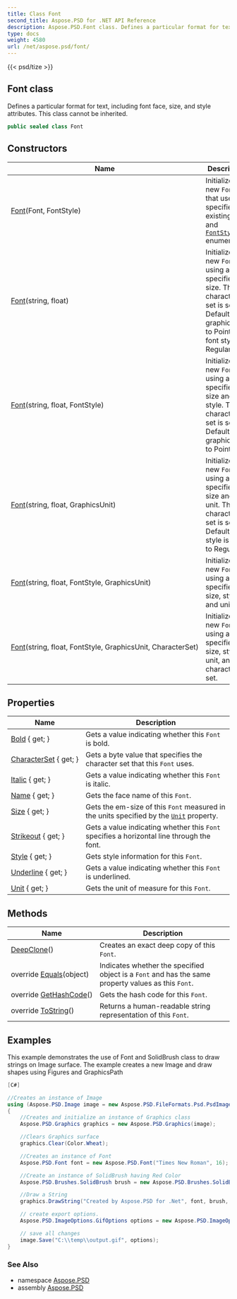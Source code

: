 ```yaml
---
title: Class Font
second_title: Aspose.PSD for .NET API Reference
description: Aspose.PSD.Font class. Defines a particular format for text including font face size and style attributes. This class cannot be inherited
type: docs
weight: 4580
url: /net/aspose.psd/font/
---
```

{{< psd/tize >}}
## Font class

Defines a particular format for text, including font face, size, and style attributes. This class cannot be inherited.

```csharp
public sealed class Font
```

## Constructors

| Name | Description |
| --- | --- |
| [Font](font/#constructor)(Font, FontStyle) | Initializes a new `Font` that uses the specified existing `Font` and [`FontStyle`](../fontstyle/) enumeration. |
| [Font](font/#constructor_1)(string, float) | Initializes a new `Font` using a specified size. The character set is set to Default, the graphics unit to Point, the font style to Regular. |
| [Font](font/#constructor_2)(string, float, FontStyle) | Initializes a new `Font` using a specified size and style. The character set is set to Default, the graphics unit to Point. |
| [Font](font/#constructor_5)(string, float, GraphicsUnit) | Initializes a new `Font` using a specified size and unit. The character set is set to Default, the style is set to Regular. |
| [Font](font/#constructor_3)(string, float, FontStyle, GraphicsUnit) | Initializes a new `Font` using a specified size, style, and unit. |
| [Font](font/#constructor_4)(string, float, FontStyle, GraphicsUnit, CharacterSet) | Initializes a new `Font` using a specified size, style, unit, and character set. |

## Properties

| Name | Description |
| --- | --- |
| [Bold](../../aspose.psd/font/bold/) { get; } | Gets a value indicating whether this `Font` is bold. |
| [CharacterSet](../../aspose.psd/font/characterset/) { get; } | Gets a byte value that specifies the character set that this `Font` uses. |
| [Italic](../../aspose.psd/font/italic/) { get; } | Gets a value indicating whether this `Font` is italic. |
| [Name](../../aspose.psd/font/name/) { get; } | Gets the face name of this `Font`. |
| [Size](../../aspose.psd/font/size/) { get; } | Gets the em-size of this `Font` measured in the units specified by the [`Unit`](./unit/) property. |
| [Strikeout](../../aspose.psd/font/strikeout/) { get; } | Gets a value indicating whether this `Font` specifies a horizontal line through the font. |
| [Style](../../aspose.psd/font/style/) { get; } | Gets style information for this `Font`. |
| [Underline](../../aspose.psd/font/underline/) { get; } | Gets a value indicating whether this `Font` is underlined. |
| [Unit](../../aspose.psd/font/unit/) { get; } | Gets the unit of measure for this `Font`. |

## Methods

| Name | Description |
| --- | --- |
| [DeepClone](../../aspose.psd/font/deepclone/)() | Creates an exact deep copy of this `Font`. |
| override [Equals](../../aspose.psd/font/equals/)(object) | Indicates whether the specified object is a `Font` and has the same property values as this `Font`. |
| override [GetHashCode](../../aspose.psd/font/gethashcode/)() | Gets the hash code for this `Font`. |
| override [ToString](../../aspose.psd/font/tostring/)() | Returns a human-readable string representation of this `Font`. |

## Examples

This example demonstrates the use of Font and SolidBrush class to draw strings on Image surface. The example creates a new Image and draw shapes using Figures and GraphicsPath

```csharp
[C#]

//Creates an instance of Image
using (Aspose.PSD.Image image = new Aspose.PSD.FileFormats.Psd.PsdImage(500, 500))
{
    //Creates and initialize an instance of Graphics class
    Aspose.PSD.Graphics graphics = new Aspose.PSD.Graphics(image);

    //Clears Graphics surface
    graphics.Clear(Color.Wheat);

    //Creates an instance of Font
    Aspose.PSD.Font font = new Aspose.PSD.Font("Times New Roman", 16);

    //Create an instance of SolidBrush having Red Color
    Aspose.PSD.Brushes.SolidBrush brush = new Aspose.PSD.Brushes.SolidBrush(Color.Red);

    //Draw a String
    graphics.DrawString("Created by Aspose.PSD for .Net", font, brush, new PointF(100, 100));

    // create export options.
    Aspose.PSD.ImageOptions.GifOptions options = new Aspose.PSD.ImageOptions.GifOptions();

    // save all changes
    image.Save("C:\\temp\\output.gif", options);
}
```

### See Also

* namespace [Aspose.PSD](../../aspose.psd/)
* assembly [Aspose.PSD](../../)


